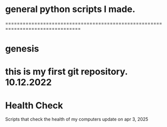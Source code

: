# general python scripts I made.
================================================================================





# genesis
# this is my first git repository. 10.12.2022
# Health Check
Scripts that check the health of my computers
update on apr 3, 2025
